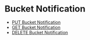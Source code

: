 ---
---

# Bucket Notification

- [PUT Bucket Notification](put_notification.html)
- [GET Bucket Notification](get_notification.html)
- [DELETE Bucket Notification](delete_notification.html)
